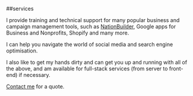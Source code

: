 ##services

I provide training and technical support for many popular business and campaign management tools, such as [NationBuilder](http://www.nationbuilder.com), Google apps for Business and Nonprofits, Shopify and many more.

I can help you navigate the world of social media and search engine optimisation.

I also like to get my hands dirty and can get you up and running with all of the above, and am available for full-stack services (from server to front-end) if necessary.

[Contact me](#contact) for a quote.